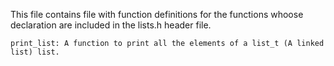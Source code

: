 This file contains file with function definitions for the functions whoose declaration are included in the lists.h header file.

	print_list: A function to print all the elements of a list_t (A linked list) list.
